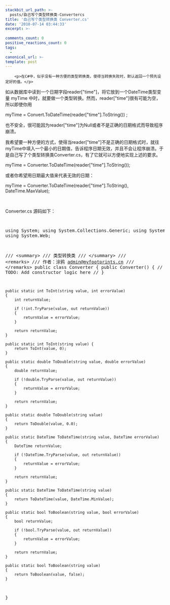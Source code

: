 ```yaml
---
stackbit_url_path: >-
  posts/自己写个类型转换类-Convertercs
title: '自己写个类型转换类 Converter.cs'
date: '2010-07-14 03:44:33'
excerpt: >-
  
comments_count: 0
positive_reactions_count: 0
tags: 
  - 
canonical_url: >-
template: post
---
```


        <p>在C#中，似乎没有一种方便的类型转换类，使得当转换失败时，默认返回一个预先设定好的值。</p>
<p>如从数据库中读到一个日期字段reader["time"]，将它放到一个DateTime类型变量 myTime 中时，就要做一个类型转换。然而，reader["time"]很有可能为空，所以即使你用</p>
<p>myTime = Convert.ToDateTime(reader["time"].ToString()) ;</p>
<p>也不安全，很可能因为reader["time"]为Null或者不是正确的日期格式而导致程序崩溃。</p>
<p>我希望要一种方便的方式，使得当reader["time"]不是正确的日期格式时，就往myTime中填入一个最小的日期值，告诉程序日期无效，并且不会让程序崩溃。于是自己写了个类型转换类Converter.cs，有了它就可以方便地实现上述的要求。</p>
<p>myTime = Converter.ToDateTime(reader["time"].ToString());</p>
<p>或者你希望用日期最大值来代表无效的日期：</p>
<p>myTime = Converter.ToDateTime(reader["time"].ToString(), DateTime.MaxValue);</p>
<p>&nbsp;</p>
<p>Converter.cs 源码如下：</p>
<pre class="brush: csharp">

using System;
using System.Collections.Generic;
using System.Linq;
using System.Web;

/// &lt;summary&gt;
/// 类型转换类
/// &lt;/summary&gt;
/// &lt;remarks&gt;
/// 作者：涂鸦 admin@myfootprints.cn
/// &lt;/remarks&gt;
public class Converter
{
	public Converter()
	{
		//
		// TODO: Add constructor logic here
		//
	}

    public static int ToInt(string value, int errorValue)
    {
        int returnValue;

        if (!int.TryParse(value, out returnValue))
        {
            returnValue = errorValue;
        }

        return returnValue;
    }

    public static int ToInt(string value) {
        return ToInt(value, 0);
    }

    public static double ToDouble(string value, double errorValue)
    {
        double returnValue;

        if (!double.TryParse(value, out returnValue))
        {
            returnValue = errorValue;
        }

        return returnValue;
    }

    public static double ToDouble(string value)
    {
        return ToDouble(value, 0.0);
    }

    public static DateTime ToDateTime(string value, DateTime errorValue)
    {
        DateTime returnValue;

        if (!DateTime.TryParse(value, out returnValue))
        {
            returnValue = errorValue;
        }

        return returnValue;
    }

    public static DateTime ToDateTime(string value)
    {
        return ToDateTime(value, DateTime.MinValue);
    }

    public static bool ToBoolean(string value, bool errorValue)
    {
        bool returnValue;

        if (!bool.TryParse(value, out returnValue))
        {
            returnValue = errorValue;
        }

        return returnValue;
    }

    public static bool ToBoolean(string value)
    {
        return ToBoolean(value, false);
    }
}
</pre>
<div>&nbsp;</div>
<div>&nbsp;</div>
      